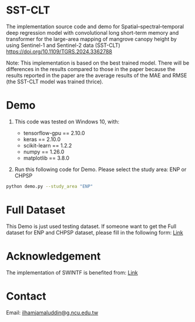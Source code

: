 # SST-CLT
The implementation source code and demo for Spatial–spectral–temporal deep regression model with convolutional long short-term memory and transformer for the large-area mapping of mangrove canopy height by using Sentinel-1 and Sentinel-2 data (SST-CLT)
https://doi.org/10.1109/TGRS.2024.3362788

Note: This implementation is based on the best trained model. There will be differences in the results compared to those in the paper because the results reported in the paper are the average results of the MAE and RMSE (the SST-CLT model was trained thrice).

# Demo
1. This code was tested on Windows 10, with:
   -  tensorflow-gpu == 2.10.0
   -  keras == 2.10.0
   -  scikit-learn == 1.2.2
   -  numpy == 1.26.0
   -  matplotlib == 3.8.0
    
2. Run this following code for Demo. Please select the study area: ENP or CHPSP
```bash
python demo.py --study_area "ENP"
```
# Full Dataset
This Demo is just used testing dataset. If someone want to get the Full dataset for ENP and CHPSP dataset, please fill in the following form: [Link](https://forms.gle/qhnqSqhjwzrC5u916)

# Acknowledgement
The implementation of SWINTF is benefited from: [Link](https://github.com/yingkaisha/keras-vision-transformer)

# Contact
Email: ilhamjamaluddin@g.ncu.edu.tw


